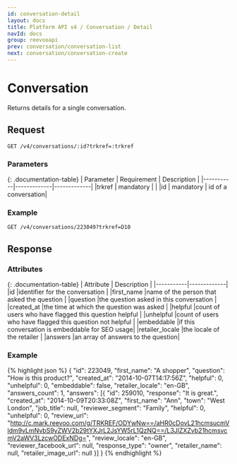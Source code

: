 ```yaml
---
id: conversation-detail
layout: docs
title: Platform API v4 / Conversation / Detail
navId: docs
group: reevooapi
prev: conversation/conversation-list
next: conversation/conversation-create
---
```


# Conversation

Returns details for a single conversation.

## **Request**

`GET /v4/conversations/:id?trkref=:trkref`

### Parameters

{: .documentation-table}
| Parameter | Requirement | Description |
|-----------|-------------|-------------|
|trkref     | mandatory   |             |
|id         | mandatory   | id of a conversation|

### Example

`GET /v4/conversations/223049?trkref=D10`


## **Response**

### Attributes

{: .documentation-table}
| Attribute | Description |
|-----------|-------------|
|id              |identifier for the conversation                              |
|first_name      |name of the person that asked the question                   |
|question        |the question asked in this conversation                      |
|created_at      |the time at which the question was asked                     |
|helpful         |count of users who have flagged this question helpful        |
|unhelpful       |count of users who have flagged this question not helpful    |
|embeddable      |if this conversation is embeddable for SEO usage|
|retailer_locale |the locale of the retailer                                   |
|answers         |an array of answers to the question|

### Example
{% highlight json %}
{
  "id": 223049,
  "first_name": "A shopper",
  "question": "How is this product?",
  "created_at": "2014-10-07T14:17:56Z",
  "helpful": 0,
  "unhelpful": 0,
  "embeddable": false,
  "retailer_locale": "en-GB",
  "answers_count": 1,
  "answers": [{
    "id": 259010,
    "response": "It is great.",
    "created_at": "2014-10-09T20:33:08Z",
    "first_name": "Ann",
    "town": "West London",
    "job_title": null,
    "reviewer_segment": "Family",
    "helpful": 0,
    "unhelpful": 0,
    "review_url": "http://c.mark.reevoo.com/g/TRKREF/ODYwNw==/aHR0cDovL21hcmsucmVldm9vLmNvbS9yZWV2b29tYXJrL2JsYW5rL1QzNQ==/L3JlZXZvb21hcmsvcmV2aWV3LzcwODExNDg=",
    "review_locale": "en-GB",
    "reviewer_facebook_url": null,
    "response_type": "owner",
    "retailer_name": null,
    "retailer_image_url": null
  }]
}
{% endhighlight %}
